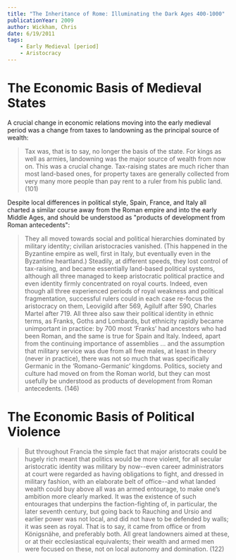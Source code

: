 ```yaml
---
title: "The Inheritance of Rome: Illuminating the Dark Ages 400-1000"
publicationYear: 2009
author: Wickham, Chris
date: 6/19/2011
tags:
    - Early Medieval [period]
    - Aristocracy
---
```


# The Economic Basis of Medieval States

A crucial change in economic relations moving into the early medieval period was a change from taxes to landowning as the principal source of wealth:

> Tax was, that is to say, no longer the basis of the state. For kings as well as armies, landowning was the major source of wealth from now on. This was a crucial change. Tax-raising states are much richer than most land-based ones, for property taxes are generally collected from very many more people than pay rent to a ruler from his public land. (101)

Despite local differences in political style, Spain, France, and Italy all charted a similar course away from the Roman empire and into the early Middle Ages, and should be understood as "products of development from Roman antecedents":

> They all moved towards social and political hierarchies dominated by military identity; civilian aristocracies vanished. (This happened in the Byzantine empire as well, first in Italy, but eventually even in the Byzantine heartland.) Steadily, at different speeds, they lost control of tax-raising, and became essentially land-based political systems, although all three managed to keep aristocratic political practice and even identity firmly concentrated on royal courts. Indeed, even though all three experienced periods of royal weakness and political fragmentation, successful rulers could in each case re-focus the aristocracy on them, Leovigild after 569, Agilulf after 590, Charles Martel after 719. All three also saw their political identity in ethnic terms, as Franks, Goths and Lombards, but ethnicity rapidly became unimportant in practice: by 700 most ‘Franks’ had ancestors who had been Roman, and the same is true for Spain and Italy. Indeed, apart from the continuing importance of assemblies ... and the assumption that military service was due from all free males, at least in theory (never in practice), there was not so much that was specifically Germanic in the ‘Romano-Germanic’ kingdoms. Politics, society and culture had moved on from the Roman world, but they can most usefully be understood as products of development from Roman antecedents. (146)

# The Economic Basis of Political Violence

> But throughout Francia the simple fact that major aristocrats could be hugely rich meant that politics would be more violent, for all secular aristocratic identity was military by now--even career administrators at court were regarded as having obligations to fight, and dressed in military fashion, with an elaborate belt of office--and what landed wealth could buy above all was an armed entourage, to make one’s ambition more clearly marked. It was the existence of such entourages that underpins the faction-fighting of, in particular, the later seventh century, but going back to Rauching and Ursio and earlier power was not local, and did not have to be defended by walls; it was seen as royal. That is to say, it came from office or from Königsnähe, and preferably both. All great landowners aimed at these, or at their ecclesiastical equivalents; their wealth and armed men were focused on these, not on local autonomy and domination. (122)
